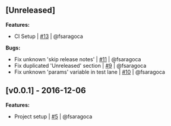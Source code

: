 ## [Unreleased]

**Features:**
- CI Setup | [#13](https://github.com/fsaragoca/fastlane-plugin-changelog_generator/pull/13) | @fsaragoca

**Bugs:**
- Fix unknown 'skip release notes' | [#11](https://github.com/fsaragoca/fastlane-plugin-changelog_generator/pull/11) | @fsaragoca
- Fix duplicated 'Unreleased' section | [#9](https://github.com/fsaragoca/fastlane-plugin-changelog_generator/pull/9) | @fsaragoca
- Fix unknown 'params' variable in test lane | [#10](https://github.com/fsaragoca/fastlane-plugin-changelog_generator/pull/10) | @fsaragoca

## [v0.0.1] - 2016-12-06

**Features:**
- Project setup | [#5](https://github.com/fsaragoca/fastlane-plugin-changelog_generator/pull/5) | @fsaragoca